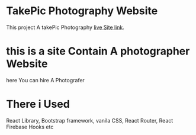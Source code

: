 # TakePic Photography Website

This project A takePic Photography [live Site link](https://takepic-f1d3a.web.app/).

# this is a site Contain A photographer Website
 here You can hire A Photografer 
# There i Used 

React Library, Bootstrap framework, vanila CSS, React Router, React Firebase Hooks etc
